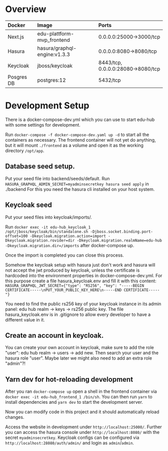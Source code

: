 # Overview

| Docker        | Image                           | Ports                             |
| :------------ | :------------------------------ | :-------------------------------- |
| Next.js       |  edu-plattform-mvp_frontend     | 0.0.0.0:25000->3000/tcp           |
| Hasura        |  hasura/graphql-engine:v1.3.3   | 0.0.0.0:8080->8080/tcp            |
| Keycloak      |  jboss/keycloak                 | 8443/tcp, 0.0.0.0:28080->8080/tcp |
| Posgres DB    |  postgres:12                    | 5432/tcp                          |

# Development Setup

There is a docker-compose-dev.yml which you can use to start edu-hub with some settings for development.

Run `docker-compose -f docker-compose-dev.yaml up -d` to start
all the containers as necessary. The frontend container will not yet do anything,
but it will mount `./frontend` as a volume and open it as the working directory `/opt/app`.


## Database seed setup.

Put your seed file into backend/seeds/default.
Run `HASURA_GRAPHQL_ADMIN_SECRET=myadminsecretkey hasura seed apply` in ./backend
For this you need the hasura cli installed on your host system.

## Keycloak seed

Put your seed files into keycloak/imports/.

Run `docker exec -it edu-hub_keycloak_1 /opt/jboss/keycloak/bin/standalone.sh -Djboss.socket.binding.port-offset=100 -Dkeycloak.migration.action=import -Dkeycloak.migration.rovider=dir -Dkeycloak.migration.realmName=edu-hub -Dkeycloak.migration.dir=/imports`
after docker-compose up.

Once the import is completed you can close this process.

Somehow the keycloak setup with hasura just don't work and hasura will not accept the jwt produced by keycloak, unless the certificate is hardcoded into the environment
properties in docker-compose-dev.yml.
For this purpose create a file hasura_keycloak.env and fill it with this content:
`HASURA_GRAPHQL_JWT_SECRET={"type": "RS256", "key": "-----BEGIN CERTIFICATE-----\nPUT_YOUR_PUBLIC_KEY_HERE\n-----END CERTIFICATE-----"}`

You need to find the public rs256 key of your keycloak instance in its admin panel: edu hub realm -> keys -> rs256 public key.
The file hasura_keycloak.env is in .gitignore to allow every developer to have a different value in it.

## Create an account in keycloak.

You can create your own account in keycloak, make sure to add the role "user": edu hub realm -> users -> add new.
Then search your user and the hasura role "user". Maybe later we might also need to add an extra role "admin"?!

## Yarn dev for hot-reloading development

After you ran `docker-compose up` open a shell in the frontend container via `docker exec -it edu-hub_frontend_1 /bin/sh`. You can then run `yarn` to install dependencies and `yarn dev` to start the
development server.

Now you can modify code in this project and it should automatically reload changes.

Access the website in development under `http://localhost:25000/`.
Further you can access the hasura console under `http://localhost:8080/` with the secret `myadminsecretkey`.
Keycloak configs can be configured via `http://localhost:28080/auth/admin/` and login as `admin`/`admin`.
